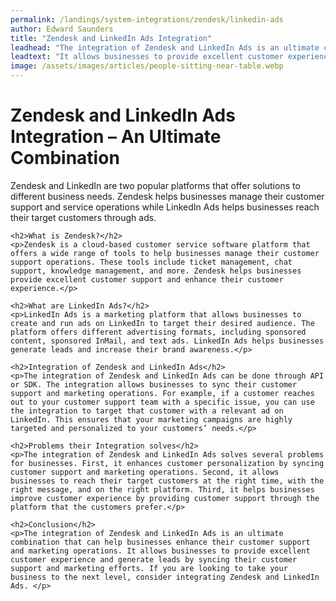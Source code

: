 ```yaml
---
permalink: /landings/system-integrations/zendesk/linkedin-ads
author: Edward Saunders
title: "Zendesk and LinkedIn Ads Integration"
leadhead: "The integration of Zendesk and LinkedIn Ads is an ultimate combination that can help businesses enhance their customer support and marketing operations"
leadtext: "It allows businesses to provide excellent customer experience and generate leads by syncing their customer support and marketing efforts. If you are looking to take your business to the next level, consider integrating Zendesk and LinkedIn Ads."
image: /assets/images/articles/people-sitting-near-table.webp
---
```

<div class="arttext">	<h1>Zendesk and LinkedIn Ads Integration – An Ultimate Combination</h1>
	<p>Zendesk and LinkedIn are two popular platforms that offer solutions to different business needs. Zendesk helps businesses manage their customer support and service operations while LinkedIn Ads helps businesses reach their target customers through ads. </p>

	<h2>What is Zendesk?</h2>
	<p>Zendesk is a cloud-based customer service software platform that offers a wide range of tools to help businesses manage their customer support operations. These tools include ticket management, chat support, knowledge management, and more. Zendesk helps businesses provide excellent customer support and enhance their customer experience.</p>

	<h2>What are LinkedIn Ads?</h2>
	<p>LinkedIn Ads is a marketing platform that allows businesses to create and run ads on LinkedIn to target their desired audience. The platform offers different advertising formats, including sponsored content, sponsored InMail, and text ads. LinkedIn Ads helps businesses generate leads and increase their brand awareness.</p>

	<h2>Integration of Zendesk and LinkedIn Ads</h2>
	<p>The integration of Zendesk and LinkedIn Ads can be done through API or SDK. The integration allows businesses to sync their customer support and marketing operations. For example, if a customer reaches out to your customer support team with a specific issue, you can use the integration to target that customer with a relevant ad on LinkedIn. This ensures that your marketing campaigns are highly targeted and personalized to your customers’ needs.</p>

	<h2>Problems their Integration solves</h2>
	<p>The integration of Zendesk and LinkedIn Ads solves several problems for businesses. First, it enhances customer personalization by syncing customer support and marketing operations. Second, it allows businesses to reach their target customers at the right time, with the right message, and on the right platform. Third, it helps businesses improve customer experience by providing customer support through the platform that the customers prefer.</p>

	<h2>Conclusion</h2>
	<p>The integration of Zendesk and LinkedIn Ads is an ultimate combination that can help businesses enhance their customer support and marketing operations. It allows businesses to provide excellent customer experience and generate leads by syncing their customer support and marketing efforts. If you are looking to take your business to the next level, consider integrating Zendesk and LinkedIn Ads. </p>

</div>